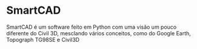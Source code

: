 # SmartCAD
SmartCAD é um software feito em Python com uma visão um pouco diferente do Civil 3D, mesclando vários conceitos, como do Google Earth, Topograph TG98SE e Civil3D
